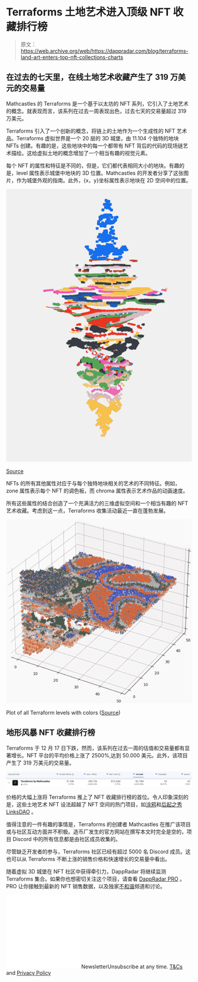 # Terraforms 土地艺术进入顶级 NFT 收藏排行榜

> 原文：<https://web.archive.org/web/https://dappradar.com/blog/terraforms-land-art-enters-top-nft-collections-charts>

## 在过去的七天里，在线土地艺术收藏产生了 319 万美元的交易量

Mathcastles 的 Terraforms 是一个基于以太坊的 NFT 系列，它引入了土地艺术的概念。就表现而言，该系列在过去一周表现出色，过去七天的交易量超过 319 万美元。

Terraforms 引入了一个创新的概念，将链上的土地作为一个生成性的 NFT 艺术品。Terraforms 虚拟世界是一个 20 层的 3D 城堡，由 11.104 个独特的地块 NFTs 创建。有趣的是，这些地块中的每一个都带有 NFT 背后的代码的现场链艺术描绘。这给虚拟土地的概念增加了一个相当有趣的视觉元素。

每个 NFT 的属性和特征是不同的，但是，它们都代表相同大小的地块。有趣的是，level 属性表示城堡中地块的 3D 位置。Mathcastles 的开发者分享了这张图片，作为城堡外观的指南。此外，{x，y}坐标属性表示地块在 2D 空间中的位置。

![](img/986b4b23dba8ae8775b2a80aa69a74cc.png)

[Source](https://web.archive.org/web/20221208071159/https://docs.google.com/presentation/d/1v0ccwju6isFD8lIRKFyiPLxbVJhPCSmLLjxF3TBZG4I/edit#slide=id.g109bfa92b01_19_20)

NFTs 的所有其他属性对应于与每个独特地块相关的艺术的不同特征。例如，zone 属性表示每个 NFT 的调色板，而 chroma 属性表示艺术作品的动画速度。

所有这些属性的结合创造了一个充满活力的三维虚拟空间和一个相当有趣的 NFT 艺术收藏。考虑到这一点，Terraforms 收集活动最近一直在蓬勃发展。

![](img/65ab0f9ce2471e76dbc90bba7dcf3336.png)

Plot of all Terraform levels with colors ([Source](https://web.archive.org/web/20221208071159/https://docs.google.com/presentation/d/1v0ccwju6isFD8lIRKFyiPLxbVJhPCSmLLjxF3TBZG4I/edit#slide=id.g109bfa92b01_19_41))

## 地形风暴 NFT 收藏排行榜

Terraforms 于 12 月 17 日下跌，然而，该系列在过去一周的估值和交易量都有显著增长。NFT 平台的平均价格上涨了 2500%,达到 50.000 美元。此外，该项目产生了 319 万美元的交易量。

![](img/b1a7b85453db1289140eebf1947e8037.png)

价格的大幅上涨将 Terraforms 推上了 NFT 收藏排行榜的首位。令人印象深刻的是，这些土地艺术 NFT 设法超越了 NFT 空间的热门项目，如[涂鸦](https://web.archive.org/web/20221208071159/https://dappradar.com/blog/celebrities-ape-into-doodles-floor-passes-9-eth/)和[后起之秀 LinksDAO](https://web.archive.org/web/20221208071159/https://dappradar.com/blog/linksdao-creates-the-ultimate-country-club-experience) 。

值得注意的一件有趣的事情是，Terraforms 的创建者 Mathcastles 在推广该项目或与社区互动方面并不积极。造币厂发生的官方网站在撰写本文时完全是空的，项目 Discord 中的所有信息都是由社区成员收集的。

尽管缺乏开发者的参与，Terraforms 社区已经有超过 5000 名 Discord 成员。这也可以从 Terraforms 不断上涨的销售价格和快速增长的交易量中看出。

随着虚拟 3D 城堡在 NFT 社区中获得牵引力，DappRadar 将继续监测 Terraforms 集合。如果你也想密切关注这个项目，请查看 [DappRadar PRO](https://web.archive.org/web/20221208071159/https://dappradar.com/token/pro) 。PRO 让你接触到最新的 NFT 销售数据，以及独家[不和谐](https://web.archive.org/web/20221208071159/https://discord.gg/4ybbssrHkm)频道和讨论。

![](img/6d5a4a2d609c56e1a5771717e54ba759.png) NewsletterUnsubscribe at any time. [T&Cs](https://web.archive.org/web/20221208071159/https://dappradar.com/terms) and [Privacy Policy](https://web.archive.org/web/20221208071159/https://dappradar.com/privacy-policy)